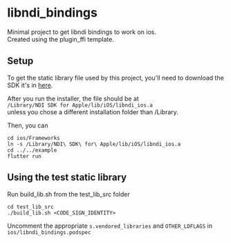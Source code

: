 # libndi_bindings

Minimal project to get libndi bindings to work on ios.  
Created using the plugin_ffi template.

## Setup

To get the static library file used by this project, you'll need to download the SDK it's in [here](https://downloads.ndi.tv/SDK/NDI_SDK_Mac/Install_NDI_SDK_v5_Apple.pkg). 

After you run the installer, the file should be at   
`/Library/NDI SDK for Apple/lib/iOS/libndi_ios.a`  
unless you chose a different installation folder than /Library.  

Then, you can
```
cd ios/Frameworks
ln -s /Library/NDI\ SDK\ for\ Apple/lib/iOS/libndi_ios.a
cd ../../example
flutter run
```

## Using the test static library

Run build_lib.sh from the test_lib_src folder
```
cd test_lib_src
./build_lib.sh <CODE_SIGN_IDENTITY>
```

Uncomment the appropriate `s.vendored_libraries` and `OTHER_LDFLAGS` in `ios/libndi_bindings.podspec`
